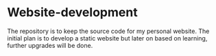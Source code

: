 # Website-development
The repository is to keep the source code for my personal website. The initial plan is to develop a static website but later on based on learning, further upgrades will be done.
